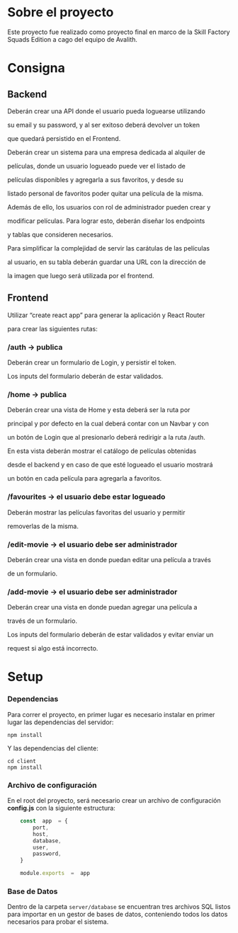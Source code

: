 # Sobre el proyecto
Este proyecto fue realizado como proyecto final en marco de la Skill Factory Squads Edition a cago del equipo de Avalith.

# Consigna

## Backend

Deberán crear una API donde el usuario pueda loguearse utilizando

su email y su password, y al ser exitoso deberá devolver un token

que quedará persistido en el Frontend.

Deberán crear un sistema para una empresa dedicada al alquiler de

películas, donde un usuario logueado puede ver el listado de

películas disponibles y agregarla a sus favoritos, y desde su

listado personal de favoritos poder quitar una película de la misma.

Además de ello, los usuarios con rol de administrador pueden crear y

modificar películas. Para lograr esto, deberán diseñar los endpoints

y tablas que consideren necesarios.

Para simplificar la complejidad de servir las carátulas de las películas

al usuario, en su tabla deberán guardar una URL con la dirección de

la imagen que luego será utilizada por el frontend.

  

## Frontend

Utilizar “create react app” para generar la aplicación y React Router

para crear las siguientes rutas:

  

### /auth -> publica

Deberán crear un formulario de Login, y persistir el token.

Los inputs del formulario deberán de estar validados.

  

### /home -> publica

Deberán crear una vista de Home y esta deberá ser la ruta por

principal y por defecto en la cual deberá contar con un Navbar y con

un botón de Login que al presionarlo deberá redirigir a la ruta /auth.

En esta vista deberán mostrar el catálogo de películas obtenidas

desde el backend y en caso de que esté logueado el usuario mostrará

un botón en cada película para agregarla a favoritos.

  

### /favourites -> el usuario debe estar logueado

Deberán mostrar las películas favoritas del usuario y permitir

removerlas de la misma.

  

### /edit-movie -> el usuario debe ser administrador

Deberán crear una vista en donde puedan editar una película a través

de un formulario.

  

### /add-movie -> el usuario debe ser administrador

Deberán crear una vista en donde puedan agregar una película a

través de un formulario.

Los inputs del formulario deberán de estar validados y evitar enviar un

request si algo está incorrecto.


# Setup

### Dependencias
Para correr el proyecto, en primer lugar es necesario instalar en primer lugar las dependencias del servidor: 

    npm install

Y las dependencias del cliente:

    cd client
    npm install


### Archivo de configuración
En el root del proyecto, será necesario crear un archivo de configuración **config.js** con la siguiente estructura:
```js
    const  app  = {
        port,
        host,
        database,
        user,
        password,
    }

    module.exports  =  app
```

### Base de Datos
Dentro de la carpeta ``server/database`` se encuentran tres archivos SQL listos para importar en un gestor de bases de datos, conteniendo todos los datos necesarios para probar el sistema.
